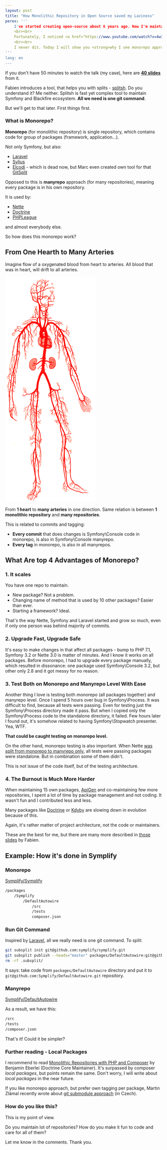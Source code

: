 ```yaml
---
layout: post
title: "How Monolithic Repository in Open Source saved my Laziness"
perex: '''
    I've started creating open-source about 6 years ago. Now I'm maintaining over 20 repositories. I used classic standalone repositories, but with each new package I wanted to add, I realized, how much work it needs to keep everything up-to-date and consistent. So I didn't and got stuck.
    <br><br>
    Fortunately, I noticed <a href="https://www.youtube.com/watch?v=4w3-f6Xhvu8">talk from Fabien about monorepo and Symfony</a>. I said to myself: "I don't know a thing about it. Let's try it out. I can always return if it sucks."
    <br><br>
    I never dit. Today I will show you <strong>why I see monorepo approach in open-source so awesome</strong>.
'''
lang: en
---
```


If you don't have 50 minutes to watch the talk (my case), here are **[40 slides](https://speakerdeck.com/fabpot/a-monorepo-vs-manyrepos)** from it.

Fabien introduces a tool, that helps you with splits - [splitsh](https://github.com/splitsh/lite). Do you understand it? Me neither. Splitsh is fast yet complex tool to maintain Symfony and Blackfire ecosystem. **All we need is one git command**.

But we'll get to that later. First things first.


### What is Monorepo?

**Monorepo** (for monolithic repository) is single repository, which contains code for group of packages (framework, application...).

Not only Symfony, but also:

- [Laravel](https://github.com/laravel/framework)
- [Sylius](https://github.com/Sylius/Sylius)
- [Elcodi](https://github.com/elcodi/elcodi/) - which is dead now, but Marc even created own tool for that [GitSplit](http://gitsplit.com)


Opposed to this is **manyrepo** approach (for many repositories), meaning every package is in his own repository.

It is used by:

- [Nette](https://github.com/nette/)
- [Doctrine](https://github.com/doctrine)
- [PHPLeague](https://github.com/thephpleague)

and almost everybody else.


So how does this monorepo work?


## From One Hearth to Many Arteries

Imagine flow of a oxygenated blood from heart to arteries. All blood that was in heart, will drift to all arteries.

<img src="/assets/images/posts/2017/monorepo/blood-vein.png" alt="Blod vein" class="thumbnail">

From **1 heart** to **many arteries** in one direction. Same relation is between **1 monolithic repository** and **many repositories**.


This is related to commits and tagging:

- **Every commit** that does changes is Symfony\Console code in monorepo, is also in Symfony\Console manyrepo.
- **Every tag** in monorepo, is also in all manyrepos.


## What Are top 4 Advantages of Monorepo?

### 1. It scales

You have one repo to maintain.

- New package? Not a problem.
- Changing name of method that is used by 10 other packages? Easier than ever.
- Starting a framework? Ideal.

That's the way Nette, Symfony and Laravel started and grow so much, even if only one person was behind majority of commits.


### 2. Upgrade Fast, Upgrade Safe

It's easy to make changes in that affect all packages - bump to PHP 7.1, Symfony 3.2 or Nette 3.0 is matter of minutes.
And I know it works on all packages. Before monorepo, I had to upgrade every package manually, which resulted in dissonance:
one package used Symfony\Console 3.2, but other only 2.8 and it got messy for no reason.


### 3. Test Both on Monorepo and Manyrepo Level With Ease

Another thing I love is testing both monorepo (all packages together) and manyrepo level. Once I spend 5 hours over bug in Symfony\Process. It was difficult to find, because all tests were passing. Even for testing just the Symfony\Process directory made it pass. But when I copied only the Symfony\Process code to the standalone directory, it failed. Few hours later I found out, it's somehow related to having Symfony\Stopwatch presenter. Yea, WTF.

**That could be caught testing on monorepo level.**

On the other hand, monorepo testing is also important. When Nette [was split from monorepo to manyrepo only](https://phpfashion.com/prave-jsem-smazal-nette-framework), all tests were passing packages were standalone. But in combination some of them didn't.

This is not issue of the code itself, but of the testing architecture.


### 4. The Burnout is Much More Harder

When maintaining 15 own packages, [ApiGen](https://github.com/Apigen) and co-maintaining few more repositories, I spent a lot of time by package management and not coding. It wasn't fun and I contributed less and less.

Many packages like [Doctrine](http://github.com/doctrine) or [Kdyby](https://github.com/Kdyby) are slowing down in evolution because of this.

Again, it's rather matter of project  architecture, not the code or maintainers.


These are the best for me, but there are many more described in [those slides](https://speakerdeck.com/fabpot/a-monorepo-vs-manyrepos) by Fabien.


## Example: How it's done in Symplify

### Monorepo

[Symplify/Symplify](https://github.com/Symplify/Symplify)

```bash
/packages
    /Symplify
        /DefaultAutowire
            /src
            /tests
            composer.json
```

### Run Git Command

Inspired by [Laravel](https://github.com/laravel/framework/tree/17ee3fd536d1db54dd4ae117c5665b6d03761337/build), all we really need is one git command. To split:

```bash
git subsplit init git@github.com:symplify/symplify.git
git subsplit publish --heads="master" packages/DefaultAutowire:git@github.com:Symplify/DefaultAutowire.git
rm -rf .subsplit/
```

It says: take code from `packages/DefaultAutowire` directory and put it to `git@github.com:Symplify/DefaultAutowire.git` repository.

### Manyrepo

[Symplify/DefaultAutowire](https://github.com/Symplify/DefaultAutowire)

As a result, we have this:

```bash
/src
/tests
/composer.json
```

That's it! Could it be simpler?


### Further reading - Local Packages

I recommend to read [Monolithic Repositories with PHP and Composer](http://www.whitewashing.de/2015/04/11/monolithic_repositories_with_php_and_composer.html) by Benjamin Eberlei (Doctrine Core Maintainer). It's surpassed by composer *local packages*, but points remain the same. Don't worry, I will write about *local packages* in the near future.

If you like monorepo approach, but prefer own tagging per package, Martin Zlámal recently wrote about [git submodule approach](http://zlml.cz/vy-jeste-nemate-svuj-superprojekt) (in Czech).


### How do you like this?

This is my point of view.

Do you maintain lot of repositories? How do you make it fun to code and care for all of them?

Let me know in the comments. Thank you.